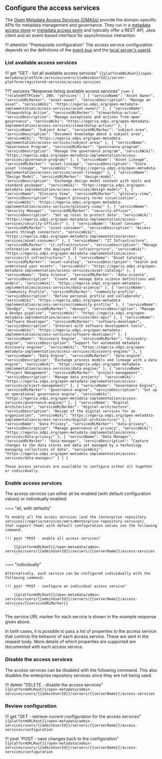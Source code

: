 <!-- SPDX-License-Identifier: CC-BY-4.0 -->
<!-- Copyright Contributors to the Egeria project. -->

## Configure the access services

The [Open Metadata Access Services (OMASs)](/services/omas) provide the domain-specific APIs for metadata management and governance. They run in a [metadata access store](/concepts/metadata-access-store) or [metadata access point](/concepts/metadata-access-point) and typically offer a REST API, Java client and an event-based interface for asynchronous interaction.

!!! attention "Prerequisite configuration"
    The access service configuration depends on the definitions of the [event bus](#set-up-the-default-event-bus) and the [local server's userId](#set-the-servers-user-id-and-optional-password).

### List available access services

!!! get "GET - list all available access services"
    ```
    {{platformURLRoot}}/open-metadata/platform-services/users/{{adminUserId}}/server-platform/registered-services/access-services
    ```

??? success "Response listing available access services"
    ```json
    {
        "relatedHTTPCode": 200,
        "services": [
            {
                "serviceName": "Asset Owner",
                "serviceURLMarker": "asset-owner",
                "serviceDescription": "Manage an asset",
                "serviceWiki": "https://egeria.odpi.org/open-metadata-implementation/access-services/asset-owner/"
            },
            {
                "serviceName": "Stewardship Action",
                "serviceURLMarker": "stewardship-action",
                "serviceDescription": "Manage exceptions and actions from open governance",
                "serviceWiki": "https://egeria.odpi.org/open-metadata-implementation/access-services/stewardship-action/"
            },
            {
                "serviceName": "Subject Area",
                "serviceURLMarker": "subject-area",
                "serviceDescription": "Document knowledge about a subject area",
                "serviceWiki": "https://egeria.odpi.org/open-metadata-implementation/access-services/subject-area/"
            },
            {
                "serviceName": "Governance Program",
                "serviceURLMarker": "governance-program",
                "serviceDescription": "Manage the governance program",
                "serviceWiki": "https://egeria.odpi.org/open-metadata-implementation/access-services/governance-program/"
            },
            {
                "serviceName": "Asset Lineage",
                "serviceURLMarker": "asset-lineage",
                "serviceDescription": "Store asset lineage",
                "serviceWiki": "https://egeria.odpi.org/open-metadata-implementation/access-services/asset-lineage/"
            },
            {
                "serviceName": "Design Model",
                "serviceURLMarker": "design-model",
                "serviceDescription": "Exchange design model content with tools and standard packages",
                "serviceWiki": "https://egeria.odpi.org/open-metadata-implementation/access-services/design-model/"
            },
            {
                "serviceName": "Glossary View",
                "serviceURLMarker": "glossary-view",
                "serviceDescription": "Support glossary terms visualization",
                "serviceWiki": "https://egeria.odpi.org/open-metadata-implementation/access-services/glossary-view/"
            },
            {
                "serviceName": "Security Manager",
                "serviceURLMarker": "security-officer",
                "serviceDescription": "Set up rules to protect data",
                "serviceWiki": "https://egeria.odpi.org/open-metadata-implementation/access-services/security-officer/"
            },
            {
                "serviceName": "Asset Consumer",
                "serviceURLMarker": "asset-consumer",
                "serviceDescription": "Access assets through connectors",
                "serviceWiki": "https://egeria.odpi.org/open-metadata-implementation/access-services/asset-consumer/"
            },
            {
                "serviceName": "IT Infrastructure",
                "serviceURLMarker": "it-infrastructure",
                "serviceDescription": "Manage information about the deployed IT infrastructure",
                "serviceWiki": "https://egeria.odpi.org/open-metadata-implementation/access-services/it-infrastructure/"
            },
            {
                "serviceName": "Asset Catalog",
                "serviceURLMarker": "asset-catalog",
                "serviceDescription": "Search and understand your assets",
                "serviceWiki": "https://egeria.odpi.org/open-metadata-implementation/access-services/asset-catalog/"
            },
            {
                "serviceName": "Data Science",
                "serviceURLMarker": "data-science",
                "serviceDescription": "Create and manage data science definitions and models",
                "serviceWiki": "https://egeria.odpi.org/open-metadata-implementation/access-services/data-science/"
            },
            {
                "serviceName": "Community Profile",
                "serviceURLMarker": "community-profile",
                "serviceDescription": "Define personal profile and collaborate",
                "serviceWiki": "https://egeria.odpi.org/open-metadata-implementation/access-services/community-profile/"
            },
            {
                "serviceName": "DevOps",
                "serviceURLMarker": "devops",
                "serviceDescription": "Manage a DevOps pipeline",
                "serviceWiki": "https://egeria.odpi.org/open-metadata-implementation/access-services/dev-ops/"
            },
            {
                "serviceName": "Software Developer",
                "serviceURLMarker": "software-developer",
                "serviceDescription": "Interact with software development tools",
                "serviceWiki": "https://egeria.odpi.org/open-metadata-implementation/access-services/software-developer/"
            },
            {
                "serviceName": "Discovery Engine",
                "serviceURLMarker": "discovery-engine",
                "serviceDescription": "Support for automated metadata discovery engines",
                "serviceWiki": "https://egeria.odpi.org/open-metadata-implementation/access-services/discovery-engine/"
            },
            {
                "serviceName": "Data Engine",
                "serviceURLMarker": "data-engine",
                "serviceDescription": "Exchange process models and lineage with a data engine",
                "serviceWiki": "https://egeria.odpi.org/open-metadata-implementation/access-services/data-engine/"
            },
            {
                "serviceName": "Project Management",
                "serviceURLMarker": "project-management",
                "serviceDescription": "Manage data projects",
                "serviceWiki": "https://egeria.odpi.org/open-metadata-implementation/access-services/project-management/"
            },
            {
                "serviceName": "Governance Engine",
                "serviceURLMarker": "governance-engine",
                "serviceDescription": "Set up an operational governance engine",
                "serviceWiki": "https://egeria.odpi.org/open-metadata-implementation/access-services/governance-engine/"
            },
            {
                "serviceName": "Digital Architecture",
                "serviceURLMarker": "digital-architecture",
                "serviceDescription": "Design of the digital services for an organization",
                "serviceWiki": "https://egeria.odpi.org/open-metadata-implementation/access-services/digital-architecture/"
            },
            {
                "serviceName": "Data Privacy",
                "serviceURLMarker": "data-privacy",
                "serviceDescription": "Manage governance of privacy",
                "serviceWiki": "https://egeria.odpi.org/open-metadata-implementation/access-services/data-privacy/"
            },
            {
                "serviceName": "Data Manager",
                "serviceURLMarker": "data-manager",
                "serviceDescription": "Capture changes to the data stores and data set managed by a technology managing collections of data",
                "serviceWiki": "https://egeria.odpi.org/open-metadata-implementation/access-services/data-manager/"
            }
        ]
    }
    ```

    These access services are available to configure either all together or individually.

### Enable access services

The access services can either all be enabled (with default configuration values) or individually enabled:

=== "all, with defaults"

    To enable all the access services (and the [enterprise repository services](/egeria/services/omrs/#enterprise-repository-services)
    that support them) with default configuration values use the following command.

    !!! post "POST - enable all access services"
        ```
        {{platformURLRoot}}/open-metadata/admin-services/users/{{adminUserId}}/servers/{{serverName}}/access-services
        ```

=== "individually"

    Alternatively, each service can be configured individually with the following command:

    !!! post "POST - configure an individual access service"
        ```
        {{platformURLRoot}}/open-metadata/admin-services/users/{{adminUserId}}/servers/{{serverName}}/access-services/{{serviceURLMarker}}
        ```

The service URL marker for each service is shown in the example response given above.

In both cases, it is possible to pass a list of properties to the access service that controls the behavior of each access service. These are sent in the request body. More details of which properties are supported are documented with each access service.

### Disable the access services

The access services can be disabled with the following command. This also disables the enterprise repository services since they are not being used.

!!! delete "DELETE - disable the access services"
    ```
    {{platformURLRoot}}/open-metadata/admin-services/users/{{adminUserId}}/servers/{{serverName}}/access-services
    ```

### Review configuration

!!! get "GET - retrieve current configuration for the access services"
    ```
    {{platformURLRoot}}/open-metadata/admin-services/users/{{adminUserId}}/servers/{{serverName}}/access-services/configuration
    ```

!!! post "POST - save changes back to the configuration"
    ```
    {{platformURLRoot}}/open-metadata/admin-services/users/{{adminUserId}}/servers/{{serverName}}/access-services/configuration
    ```
